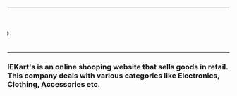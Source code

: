 <!DOCTYPE html>
<html lang="en">
<head>
    <meta charset="UTF-8">
    <meta http-equiv="X-UA-Compatible" content="IE=edge">
    <meta name="viewport" content="width=device-width, initial-scale=1.0">
    <title>Homepage</title>
</head>
<body background = "https://images.herzindagi.info/image/2022/Apr/Online-shopping-tips.jpg">
    <hr font color="opaque" ><marquee direction="right"><h2>IKEart's Shopping Website</h2></marquee><hr font color="opaque" >
    <p><h3>IEKart's is an online shooping website that sells goods in retail.<br>This company deals with various categories like Electronics, Clothing, Accessories etc.</h3></p>
</body>
</html>
